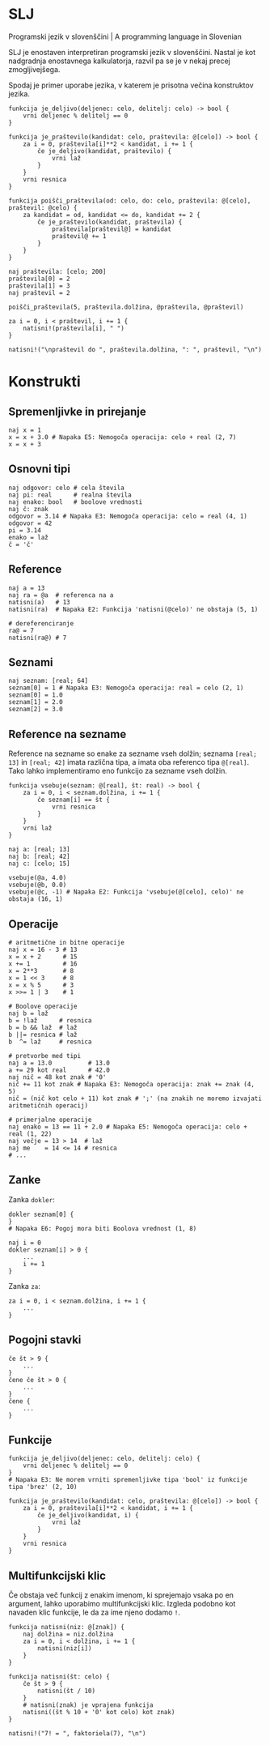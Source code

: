 # SLJ
Programski jezik v slovenščini | A programming language in Slovenian

SLJ je enostaven interpretiran programski jezik v slovenščini. Nastal je kot nadgradnja enostavnega kalkulatorja, razvil pa se je v nekaj precej zmogljivejšega.

Spodaj je primer uporabe jezika, v katerem je prisotna večina konstruktov jezika.

	funkcija je_deljivo(deljenec: celo, delitelj: celo) -> bool {
	    vrni deljenec % delitelj == 0
	}

	funkcija je_praštevilo(kandidat: celo, praštevila: @[celo]) -> bool {
	    za i = 0, praštevila[i]**2 < kandidat, i += 1 {
	        če je_deljivo(kandidat, praštevilo) {
	            vrni laž
	        }
	    }
	    vrni resnica
	}

	funkcija poišči_praštevila(od: celo, do: celo, praštevila: @[celo], praštevil: @celo) {
	    za kandidat = od, kandidat <= do, kandidat += 2 {
	        če je_praštevilo(kandidat, praštevila) {
	            praštevila[praštevil@] = kandidat
	            praštevil@ += 1
	        }
	    }
	}

	naj praštevila: [celo; 200]
	praštevila[0] = 2
	praštevila[1] = 3
	naj praštevil = 2

	poišči_praštevila(5, praštevila.dolžina, @praštevila, @praštevil)

	za i = 0, i < praštevil, i += 1 {
	    natisni!(praštevila[i], " ")
	}

	natisni!("\npraštevil do ", praštevila.dolžina, ": ", praštevil, "\n")

# Konstrukti
## Spremenljivke in prirejanje
	naj x = 1
	x = x + 3.0 # Napaka E5: Nemogoča operacija: celo + real (2, 7)
	x = x + 3

## Osnovni tipi
	naj odgovor: celo # cela števila
	naj pi: real      # realna števila
	naj enako: bool   # boolove vrednosti
	naj č: znak
	odgovor = 3.14 # Napaka E3: Nemogoča operacija: celo = real (4, 1)
	odgovor = 42
	pi = 3.14
	enako = laž
	č = 'č'

## Reference
	naj a = 13
	naj ra = @a  # referenca na a
	natisni(a)   # 13
	natisni(ra)  # Napaka E2: Funkcija 'natisni(@celo)' ne obstaja (5, 1)
	
	# dereferenciranje
	ra@ = 7
	natisni(ra@) # 7
	
## Seznami
	naj seznam: [real; 64]
	seznam[0] = 1 # Napaka E3: Nemogoča operacija: real = celo (2, 1)
	seznam[0] = 1.0
	seznam[1] = 2.0
	seznam[2] = 3.0

## Reference na sezname
Reference na sezname so enake za sezname vseh dolžin; seznama `[real; 13]` in `[real; 42]`  imata različna tipa, a imata oba referenco tipa `@[real]`.
Tako lahko implementiramo eno funkcijo za sezname vseh dolžin.

	funkcija vsebuje(seznam: @[real], št: real) -> bool {
	    za i = 0, i < seznam.dolžina, i += 1 {
	        če seznam[i] == št {
	            vrni resnica
	        }
	    }
	    vrni laž
	}
	
	naj a: [real; 13]
	naj b: [real; 42]
	naj c: [celo; 15]

	vsebuje(@a, 4.0)
	vsebuje(@b, 0.0)
	vsebuje(@c, -1) # Napaka E2: Funkcija 'vsebuje(@[celo], celo)' ne obstaja (16, 1)

## Operacije
	# aritmetične in bitne operacije
	naj x = 16 - 3 # 13
	x = x + 2      # 15
	x += 1         # 16
	x = 2**3       # 8
	x = 1 << 3     # 8
	x = x % 5      # 3
	x >>= 1 | 3    # 1
	
	# Boolove operacije
	naj b = laž
	b = !laž      # resnica
	b = b && laž  # laž
	b ||= resnica # laž
	b  ^= laž     # resnica
	
	# pretvorbe med tipi
	naj a = 13.0          # 13.0
	a += 29 kot real      # 42.0
	naj nič = 48 kot znak # '0'
	nič += 11 kot znak # Napaka E3: Nemogoča operacija: znak += znak (4, 5)
	nič = (nič kot celo + 11) kot znak # ';' (na znakih ne moremo izvajati aritmetičnih operacij)

	# primerjalne operacije
	naj enako = 13 == 11 + 2.0 # Napaka E5: Nemogoča operacija: celo + real (1, 22)
	naj večje = 13 > 14  # laž
	naj me    = 14 <= 14 # resnica
	# ...
	
## Zanke
Zanka `dokler`:
	
	dokler seznam[0] {
	}
	# Napaka E6: Pogoj mora biti Boolova vrednost (1, 8)

	naj i = 0
	dokler seznam[i] > 0 {
		...
		i += 1
	}

Zanka `za`:

	za i = 0, i < seznam.dolžina, i += 1 {
		...
	}

## Pogojni stavki
	če št > 9 {
		...
	}
	čene če št > 0 {
		...
	}
	čene {
		...
	}

## Funkcije
	funkcija je_deljivo(deljenec: celo, delitelj: celo) {
	    vrni deljenec % delitelj == 0
	}
	# Napaka E3: Ne morem vrniti spremenljivke tipa 'bool' iz funkcije tipa 'brez' (2, 10)
	
	funkcija je_praštevilo(kandidat: celo, praštevila: @[celo]) -> bool {
	    za i = 0, praštevila[i]**2 < kandidat, i += 1 {
	        če je_deljivo(kandidat, i) {
	            vrni laž
	        }
	    }
	    vrni resnica
	}

## Multifunkcijski klic
Če obstaja več funkcij z enakim imenom, ki sprejemajo vsaka po en argument, lahko uporabimo multifunkcijski klic. Izgleda podobno kot navaden klic funkcije, le da za ime njeno dodamo `!`.

	funkcija natisni(niz: @[znak]) {
	    naj dolžina = niz.dolžina
	    za i = 0, i < dolžina, i += 1 {
	        natisni(niz[i])
	    }
	}

	funkcija natisni(št: celo) {
	    če št > 9 {
	        natisni(št / 10)
	    }
	    # natisni(znak) je vprajena funkcija
	    natisni((št % 10 + '0' kot celo) kot znak)
	}

	natisni!("7! = ", faktoriela(7), "\n")

